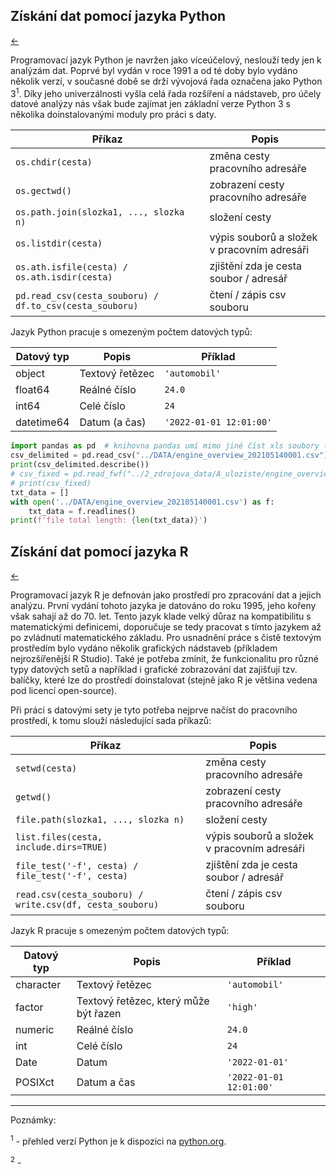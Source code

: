 ## Získání dat pomocí jazyka Python

[←](3A_dotazy.md)

Programovací jazyk Python je navržen jako víceúčelový, neslouží tedy jen k analýzám dat. Poprvé byl vydán v roce 1991 a od té doby bylo vydáno několik verzí, v současné době se drží vývojová řada označena jako Python 3<sup>1</sup>. Díky jeho univerzálnosti vyšla celá řada rozšíření a nádstaveb, pro účely datové analýzy nás však bude zajímat jen základní verze Python 3 s několika doinstalovanými moduly pro práci s daty.

| Příkaz    | Popis       | 
|-----------| --------------------- | 
| `os.chdir(cesta)`      | změna cesty pracovního adresáře             | 
| `os.gectwd()`    | zobrazení cesty pracovního adresáře            |
| `os.path.join(slozka1, ..., slozka n)`     | složení cesty           |
| `os.listdir(cesta)`      | výpis souborů a složek v pracovním adresáři | 
| `os.ath.isfile(cesta) / os.ath.isdir(cesta)`    | zjištění zda je cesta soubor / adresář |
| `pd.read_csv(cesta_souboru) / df.to_csv(cesta_souboru)`     | čtení / zápis csv souboru |

Jazyk Python pracuje s omezeným počtem datových typů:

| Datový typ | Popis       | Příklad |
|-----------| --------------------- | ----------|
| object      | Textový řetězec            | `'automobil'`|
| float64    | Reálné číslo             | `24.0`  |
| int64      | Celé číslo            | `24`|
| datetime64    | Datum (a čas)            | `'2022-01-01 12:01:00'`  |



```python
import pandas as pd  # knihovna pandas umí mimo jiné číst xls soubory (! ne xlsx)
csv_delimited = pd.read_csv("../DATA/engine_overview_202105140001.csv")    # dynamic variable loading
print(csv_delimited.describe())
# csv_fixed = pd.read_fwf("../2_zdrojova_data/A_uloziste/engine_overview_202105140001.csv")  # case fixed width table
# print(csv_fixed)
txt_data = []
with open('../DATA/engine_overview_202105140001.csv') as f:
    txt_data = f.readlines()
print(f'file total length: {len(txt_data)}')
```

## Získání dat pomocí jazyka R

[←](3A_dotazy.md)

Programovací jazyk R je defnován jako prostředí pro zpracování dat a jejich analýzu. První vydání tohoto jazyka je datováno do roku 1995, jeho kořeny však sahají až do 70. let. Tento jazyk klade velký důraz na kompatibilitu s matematickými definicemi, doporučuje se tedy pracovat s tímto jazykem až po zvládnutí matematického základu. Pro usnadnění práce s čistě textovým prostředím bylo vydáno několik grafických nádstaveb (příkladem nejrozšířenější R Studio). Také je potřeba zmínit, že funkcionalitu pro různé typy datových setů a například i grafické zobrazování dat zajišťují tzv. balíčky, které lze do prostředí doinstalovat (stejně jako R je většina vedena pod licencí open-source).

Při práci s datovými sety je tyto potřeba nejprve načíst do pracovního prostředí, k tomu slouží následující sada příkazů:

| Příkaz    | Popis       | 
|-----------| --------------------- | 
| `setwd(cesta)`      | změna cesty pracovního adresáře             | 
| `getwd()`    | zobrazení cesty pracovního adresáře            |
| `file.path(slozka1, ..., slozka n)`     | složení cesty           |
| `list.files(cesta, include.dirs=TRUE)`      | výpis souborů a složek v pracovním adresáři | 
| `file_test('-f', cesta) / file_test('-f', cesta)`    | zjištění zda je cesta soubor / adresář |
| `read.csv(cesta_souboru) / write.csv(df, cesta_souboru)`     | čtení / zápis csv souboru |

Jazyk R pracuje s omezeným počtem datových typů:

| Datový typ | Popis       | Příklad |
|-----------| --------------------- | ----------|
| character      | Textový řetězec            | `'automobil'`|
| factor    | Textový řetězec, který může být řazen | `'high'`    |
| numeric    | Reálné číslo             | `24.0`  |
| int      | Celé číslo            | `24`|
| Date    | Datum            |  `'2022-01-01'`    |
| POSIXct    | Datum a čas             | `'2022-01-01 12:01:00'`  |



<!-- #region -->
--------
Poznámky:


<sup>1</sup> - přehled verzí Python je k dispozici na [python.org](https://www.python.org/downloads/).

<sup>2</sup> -
<!-- #endregion -->

